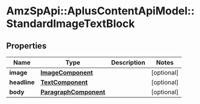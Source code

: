 # AmzSpApi::AplusContentApiModel::StandardImageTextBlock

## Properties
Name | Type | Description | Notes
------------ | ------------- | ------------- | -------------
**image** | [**ImageComponent**](ImageComponent.md) |  | [optional] 
**headline** | [**TextComponent**](TextComponent.md) |  | [optional] 
**body** | [**ParagraphComponent**](ParagraphComponent.md) |  | [optional] 


